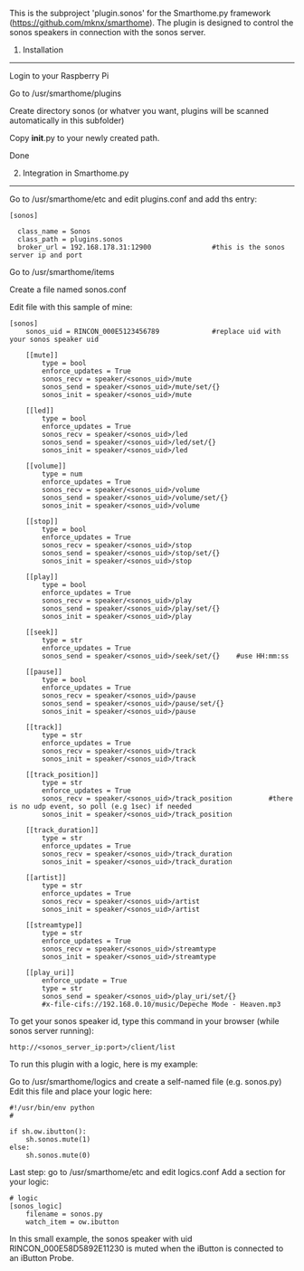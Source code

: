 This is the subproject 'plugin.sonos' for the Smarthome.py framework (https://github.com/mknx/smarthome).
The plugin is designed to control the sonos speakers in connection with the sonos server.

1. Installation
-----------------------------

  Login to your Raspberry Pi
  
  Go to /usr/smarthome/plugins
  
  Create directory sonos (or whatver you want, plugins will be scanned automatically in this subfolder)
  
  Copy __init__.py to your newly created path.
  
  Done


2. Integration in Smarthome.py
------------------------------

  Go to /usr/smarthome/etc and edit plugins.conf and add ths entry:
  
  
    [sonos]
  
      class_name = Sonos
      class_path = plugins.sonos
      broker_url = 192.168.178.31:12900               #this is the sonos server ip and port


  Go to /usr/smarthome/items
    
  Create a file named sonos.conf
  
  Edit file with this sample of mine:
  
  
    [sonos]
        sonos_uid = RINCON_000E5123456789             #replace uid with your sonos speaker uid

        [[mute]]
            type = bool
            enforce_updates = True
            sonos_recv = speaker/<sonos_uid>/mute
            sonos_send = speaker/<sonos_uid>/mute/set/{}
            sonos_init = speaker/<sonos_uid>/mute

        [[led]]
            type = bool
            enforce_updates = True
            sonos_recv = speaker/<sonos_uid>/led
            sonos_send = speaker/<sonos_uid>/led/set/{}
            sonos_init = speaker/<sonos_uid>/led

        [[volume]]
            type = num
            enforce_updates = True
            sonos_recv = speaker/<sonos_uid>/volume
            sonos_send = speaker/<sonos_uid>/volume/set/{}
            sonos_init = speaker/<sonos_uid>/volume

        [[stop]]
            type = bool
            enforce_updates = True
            sonos_recv = speaker/<sonos_uid>/stop
            sonos_send = speaker/<sonos_uid>/stop/set/{}
            sonos_init = speaker/<sonos_uid>/stop

        [[play]]
            type = bool
            enforce_updates = True
            sonos_recv = speaker/<sonos_uid>/play
            sonos_send = speaker/<sonos_uid>/play/set/{}
            sonos_init = speaker/<sonos_uid>/play

        [[seek]]
            type = str
            enforce_updates = True
            sonos_send = speaker/<sonos_uid>/seek/set/{}    #use HH:mm:ss

        [[pause]]
            type = bool
            enforce_updates = True
            sonos_recv = speaker/<sonos_uid>/pause
            sonos_send = speaker/<sonos_uid>/pause/set/{}
            sonos_init = speaker/<sonos_uid>/pause

        [[track]]
            type = str
            enforce_updates = True
            sonos_recv = speaker/<sonos_uid>/track
            sonos_init = speaker/<sonos_uid>/track

        [[track_position]]
            type = str
            enforce_updates = True
            sonos_recv = speaker/<sonos_uid>/track_position         #there is no udp event, so poll (e.g 1sec) if needed
            sonos_init = speaker/<sonos_uid>/track_position

        [[track_duration]]
            type = str
            enforce_updates = True
            sonos_recv = speaker/<sonos_uid>/track_duration
            sonos_init = speaker/<sonos_uid>/track_duration

        [[artist]]
            type = str
            enforce_updates = True
            sonos_recv = speaker/<sonos_uid>/artist
            sonos_init = speaker/<sonos_uid>/artist

        [[streamtype]]
            type = str
            enforce_updates = True
            sonos_recv = speaker/<sonos_uid>/streamtype
            sonos_init = speaker/<sonos_uid>/streamtype

        [[play_uri]]
            enforce_update = True
            type = str
            sonos_send = speaker/<sonos_uid>/play_uri/set/{}
            #x-file-cifs://192.168.0.10/music/Depeche Mode - Heaven.mp3

  
  To get your sonos speaker id, type this command in your browser (while sonos server running):
  
    http://<sonos_server_ip:port>/client/list
      

  To run this plugin with a logic, here is my example:
    
  Go to /usr/smarthome/logics and create a self-named file (e.g. sonos.py)
  Edit this file and place your logic here:
    
    
    #!/usr/bin/env python
    #

    if sh.ow.ibutton():
        sh.sonos.mute(1)
    else:
        sh.sonos.mute(0)

    
  Last step: go to /usr/smarthome/etc and edit logics.conf
  Add a section for your logic:
    
    # logic
    [sonos_logic]
        filename = sonos.py
        watch_item = ow.ibutton
    
    
  In this small example, the sonos speaker with uid RINCON_000E58D5892E11230 is muted when the iButton is connected
  to an iButton Probe.
    
